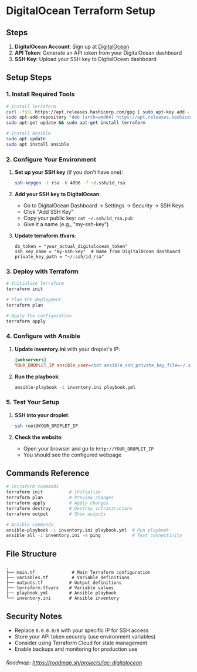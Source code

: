 # DigitalOcean Terraform Setup

## Steps

1. **DigitalOcean Account**: Sign up at [DigitalOcean](https://www.digitalocean.com/)
2. **API Token**: Generate an API token from your DigitalOcean dashboard
3. **SSH Key**: Upload your SSH key to DigitalOcean dashboard

## Setup Steps

### 1. Install Required Tools

```bash
# Install Terraform
curl -fsSL https://apt.releases.hashicorp.com/gpg | sudo apt-key add -
sudo apt-add-repository "deb [arch=amd64] https://apt.releases.hashicorp.com $(lsb_release -cs) main"
sudo apt-get update && sudo apt-get install terraform

# Install Ansible
sudo apt update
sudo apt install ansible
```

### 2. Configure Your Environment

1. **Set up your SSH key** (if you don't have one):
   ```bash
   ssh-keygen -t rsa -b 4096 -f ~/.ssh/id_rsa
   ```

2. **Add your SSH key to DigitalOcean**:
   - Go to DigitalOcean Dashboard → Settings → Security → SSH Keys
   - Click "Add SSH Key"
   - Copy your public key: `cat ~/.ssh/id_rsa.pub`
   - Give it a name (e.g., "my-ssh-key")

3. **Update terraform.tfvars**:
   ```hcl
   do_token = "your_actual_digitalocean_token"
   ssh_key_name = "my-ssh-key"  # Name from DigitalOcean dashboard
   private_key_path = "~/.ssh/id_rsa"
   ```

### 3. Deploy with Terraform

```bash
# Initialize Terraform
terraform init

# Plan the deployment
terraform plan

# Apply the configuration
terraform apply
```

### 4. Configure with Ansible

1. **Update inventory.ini** with your droplet's IP:
   ```ini
   [webservers]
   YOUR_DROPLET_IP ansible_user=root ansible_ssh_private_key_file=~/.ssh/id_rsa
   ```

2. **Run the playbook**:
   ```bash
   ansible-playbook -i inventory.ini playbook.yml
   ```

### 5. Test Your Setup

1. **SSH into your droplet**:
   ```bash
   ssh root@YOUR_DROPLET_IP
   ```

2. **Check the website**:
   - Open your browser and go to `http://YOUR_DROPLET_IP`
   - You should see the configured webpage

## Commands Reference

```bash
# Terraform commands
terraform init          # Initialize
terraform plan          # Preview changes
terraform apply         # Apply changes
terraform destroy       # Destroy infrastructure
terraform output        # Show outputs

# Ansible commands
ansible-playbook -i inventory.ini playbook.yml  # Run playbook
ansible all -i inventory.ini -m ping            # Test connectivity
```

## File Structure

```
.
├── main.tf              # Main Terraform configuration
├── variables.tf         # Variable definitions
├── outputs.tf          # Output definitions
├── terraform.tfvars    # Variable values
├── playbook.yml        # Ansible playbook
└── inventory.ini       # Ansible inventory
```

## Security Notes

- Replace `0.0.0.0/0` with your specific IP for SSH access
- Store your API token securely (use environment variables)
- Consider using Terraform Cloud for state management
- Enable backups and monitoring for production use

###### Roadmap: https://roadmap.sh/projects/iac-digitalocean